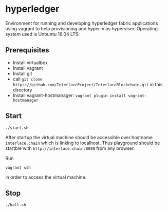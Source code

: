 # hyperledger

Environment for running and developing hyperledger fabric applications using vagrant to help provisioning and hyper-v as hyperviser. Operating system used is Unbuntu 16.04 LTS.

## Prerequisites

* Install virtualbox
* Install vagrant
* Install git
* call `git clone https://github.com/InterlaceProject/InterlaceBlockchain.git` in this directory
* Install vagrant-hostmanager: `vagrant plugin install vagrant-hostmanager`

## Start

`./start.sh`

After startup the virtual machine should be accessible over hostname `interlace.chain` which is linking to localhost. Thus playground should be startble with `http://interlace.chain:8080` from any browser.

Run

`vagrant ssh`

in order to access the virtual machine.

## Stop

`./halt.sh`
